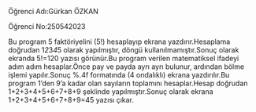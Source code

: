 Öğrenci Adı:Gürkan ÖZKAN

Öğrenci No:250542023

Bu program 5 faktöriyelini (5!) hesaplayıp ekrana yazdırır.Hesaplama doğrudan 1*2*3*4*5 olarak yapılmıştır, döngü kullanılmamıştır.Sonuç olarak ekranda 5!=120 yazısı görünür.Bu program verilen matematiksel ifadeyi adım adım hesaplar.Önce pay ve payda ayrı ayrı bulunur, ardından bölme işlemi yapılır.Sonuç %.4f formatında (4 ondalıklı) ekrana yazdırılır.Bu program 1’den 9’a kadar olan sayıların toplamını hesaplar.Hesap doğrudan 1+2+3+4+5+6+7+8+9 şeklinde yapılmıştır.Sonuç olarak ekrana 1+2+3+4+5+6+7+8+9=45 yazısı çıkar.
